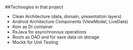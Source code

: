 ##Technogies in that project
- Clean Architecture (data, domain, presentation layers)
- Android Architecture Components (ViewModel, LiveData)
- Koin as DI container
- RxJava for asynchronous operations
- Room as DAO and for save data on storage
- Mockk for Unit Testing